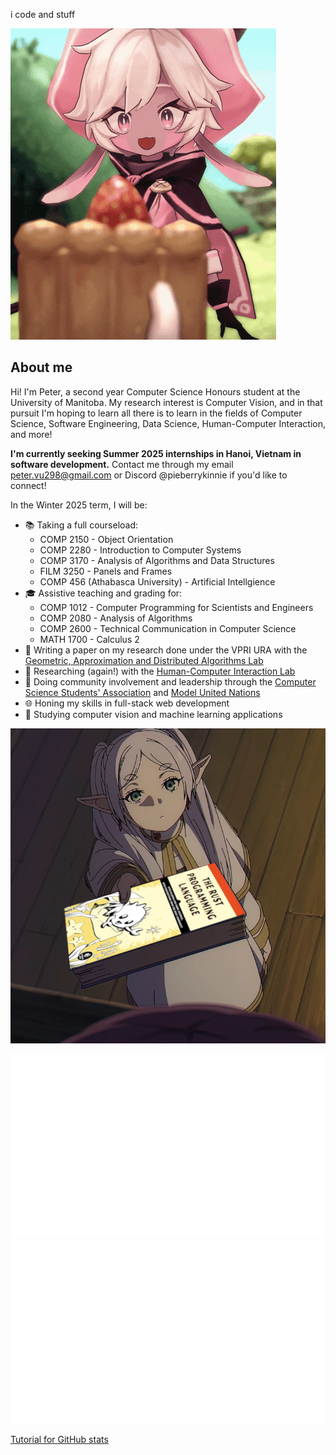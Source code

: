 i code and stuff

<img src="./pieberry-witchspring-r.gif" alt="Pieberry looking at pie">

## About me

Hi! I'm Peter, a second year Computer Science Honours student at the University of Manitoba. My research interest is Computer Vision, and in that pursuit I'm hoping to learn all there is to learn in the fields of Computer Science, Software Engineering, Data Science, Human-Computer Interaction, and more!

**I'm currently seeking Summer 2025 internships in Hanoi, Vietnam in software development.** Contact me through my email [peter.vu298@gmail.com](mailto:peter.vu298@gmail.com) or Discord @pieberrykinnie if you'd like to connect!

In the Winter 2025 term, I will be:

- 📚 Taking a full courseload:
    - COMP 2150 - Object Orientation
    - COMP 2280 - Introduction to Computer Systems
    - COMP 3170 - Analysis of Algorithms and Data Structures
    - FILM 3250 - Panels and Frames
    - COMP 456 (Athabasca University) - Artificial Intellgience
- 🎓 Assistive teaching and grading for:
    - COMP 1012 - Computer Programming for Scientists and Engineers
    - COMP 2080 - Analysis of Algorithms
    - COMP 2600 - Technical Communication in Computer Science
    - MATH 1700 - Calculus 2
- 📝 Writing a paper on my research done under the VPRI URA with the [Geometric, Approximation and Distributed Algorithms Lab](https://home.cs.umanitoba.ca/~gada/)
- 🔬 Researching (again!) with the [Human-Computer Interaction Lab](https://hci.cs.umanitoba.ca/)
- 👥 Doing community involvement and leadership through the [Computer Science Students' Association](https://www.umanitobacssa.ca/) and [Model United Nations](https://www.instagram.com/umanitobamun/)
- 🌐 Honing my skills in full-stack web development
- 🤖 Studying computer vision and machine learning applications

<img src="./Frieren_Holding_The_Rust_Programming_Language.png" alt="Frieren Holding The Rust Programming Language">

![](https://raw.githubusercontent.com/pieberrykinnie/github-stats-transparent/output/generated/overview.svg)
![](https://raw.githubusercontent.com/pieberrykinnie/github-stats-transparent/output/generated/languages.svg)

[Tutorial for GitHub stats](https://github.com/rahul-jha98/github-stats-transparent)
